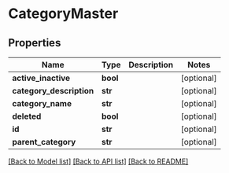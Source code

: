 # CategoryMaster

## Properties
Name | Type | Description | Notes
------------ | ------------- | ------------- | -------------
**active_inactive** | **bool** |  | [optional] 
**category_description** | **str** |  | [optional] 
**category_name** | **str** |  | [optional] 
**deleted** | **bool** |  | [optional] 
**id** | **str** |  | [optional] 
**parent_category** | **str** |  | [optional] 

[[Back to Model list]](../README.md#documentation-for-models) [[Back to API list]](../README.md#documentation-for-api-endpoints) [[Back to README]](../README.md)

